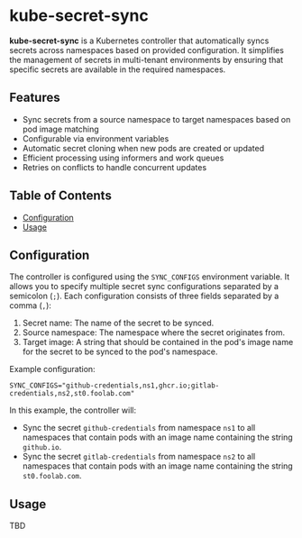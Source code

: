 # kube-secret-sync

**kube-secret-sync** is a Kubernetes controller that automatically syncs secrets across namespaces based on provided configuration. It simplifies the management of secrets in multi-tenant environments by ensuring that specific secrets are available in the required namespaces.

## Features

- Sync secrets from a source namespace to target namespaces based on pod image matching
- Configurable via environment variables
- Automatic secret cloning when new pods are created or updated
- Efficient processing using informers and work queues
- Retries on conflicts to handle concurrent updates

## Table of Contents

- [Configuration](#configuration)
- [Usage](#usage)

## Configuration

The controller is configured using the `SYNC_CONFIGS` environment variable. It allows you to specify multiple secret sync configurations separated by a semicolon (`;`). Each configuration consists of three fields separated by a comma (`,`):

1. Secret name: The name of the secret to be synced.
2. Source namespace: The namespace where the secret originates from.
3. Target image: A string that should be contained in the pod's image name for the secret to be synced to the pod's namespace.

Example configuration:

```
SYNC_CONFIGS="github-credentials,ns1,ghcr.io;gitlab-credentials,ns2,st0.foolab.com"
```

In this example, the controller will:
- Sync the secret `github-credentials` from namespace `ns1` to all namespaces that contain pods with an image name containing the string `github.io`.
- Sync the secret `gitlab-credentials` from namespace `ns2` to all namespaces that contain pods with an image name containing the string `st0.foolab.com`.

## Usage

TBD